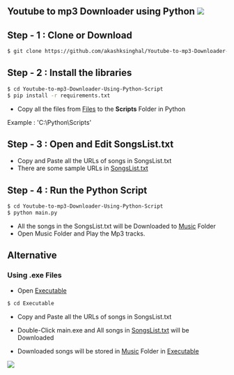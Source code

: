 ## Youtube to mp3 Downloader using Python [![](https://img.shields.io/badge/Python%20-v3.7-red)](https://www.python.org/downloads/release/python-370/)

## Step - 1 : Clone or Download

```sh
$ git clone https://github.com/akashksinghal/Youtube-to-mp3-Downloader-Using-Python-Script.git
```

## Step - 2 : Install the libraries

```sh
$ cd Youtube-to-mp3-Downloader-Using-Python-Script
$ pip install -r requirements.txt
```
  - Copy all the files from [Files](/Files) to the <b>Scripts</b> Folder in Python
  
  Example : 'C:\Python\Scripts\'

## Step - 3 : Open and Edit SongsList.txt

 - Copy and Paste all the URLs of songs in SongsList.txt
 - There are some sample URLs in [SongsList.txt](/SongsList.txt)

## Step - 4 : Run the Python Script
```sh
$ cd Youtube-to-mp3-Downloader-Using-Python-Script
$ python main.py
```
- All the songs in the SongsList.txt will be Downloaded to [Music](/Music) Folder 
- Open Music Folder and Play the Mp3 tracks.

## Alternative

### Using .exe Files

- Open [Executable](/Executable) 
```sh
$ cd Executable
````
- Copy and Paste all the URLs of songs in SongsList.txt

- Double-Click main.exe and All songs in [SongsList.txt](/Executable/SongsList.txt) will be Downloaded
- Downloaded songs will be stored in [Music](/Executable/Music) Folder in [Executable](/Executable)


[![](https://img.shields.io/badge/Made%20With%20❤️%20By-akashksinghal-red)](https://github.com/akashksinghal)
